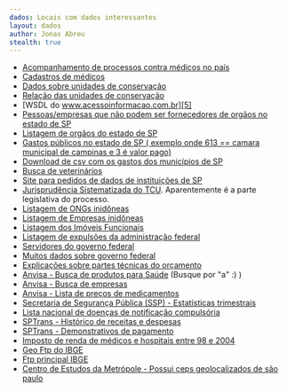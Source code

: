```yaml
---
dados: Locais com dados interessantes
layout: dados
author: Jonas Abreu
stealth: true
---
```


* [Acompanhamento de processos contra médicos no país][1]
* [Cadastros de médicos][2]
* [Dados sobre unidades de conservação][3]
* [Relação das unidades de conservação][4]
* [WSDL do www.acessoinformacao.com.br][5]
* [Pessoas/empresas que não podem ser fornecedores de orgãos no estado de SP][6]
* [Listagem de orgãos do estado de SP][7]
* [Gastos públicos no estado de SP ( exemplo onde 613 == camara municipal de campinas e 3 é valor pago)][8]
* [Download de csv com os gastos dos municípios de SP][9]
* [Busca de veterinários][10]
* [Site para pedidos de dados de instituições de SP][11]
* [Jurisprudência Sistematizada do TCU][12]. Aparentemente é a parte legislativa do processo.
* [Listagem de ONGs inidôneas][13]
* [Listagem de Empresas inidôneas][14]
* [Listagem dos Imóveis Funcionais][15]
* [Listagem de expulsões da administração federal][16]
* [Servidores do governo federal][17]
* [Muitos dados sobre governo federal][18]
* [Explicações sobre partes técnicas do orçamento][19]
* [Anvisa - Busca de produtos para Saúde][20] (Busque por "a" :) )
* [Anvisa - Busca de empresas][21]
* [Anvisa - Lista de preços de medicamentos][22]
* [Secretaria de Segurança Pública (SSP) - Estatísticas trimestrais][23]
* [Lista nacional de doenças de notificação compulsória][24]
* [SPTrans - Histórico de receitas e despesas][25]
* [SPTrans - Demonstrativos de pagamento][26]
* [Imposto de renda de médicos e hospitais entre 98 e 2004][27]
* [Geo Ftp do IBGE][28]
* [Ftp principal IBGE][29]
* [Centro de Estudos da Metrópole - Possui ceps geolocalizados de são paulo][30]

[1]: http://www.portalmedico.org.br/include/acompanhamento/pesquisa.asp
[2]: http://portal.cfm.org.br/index.php?medicosNome=&medicosCRM=&medicosUF=SP&medicosMunicipios=9668&medicosSituacao=&medicosTipoInscricao=&medicosEspecialidade=24&buscaEfetuada=true&option=com_medicos#buscaMedicos
[3]: http://www.mma.gov.br/areas-protegidas/cadastro-nacional-de-ucs/consulta-gerar-relatorio-de-uc
[4]: http://www.mma.gov.br/areas-protegidas/cadastro-nacional-de-ucs/consulta-por-uc
[5]: http://www.acessoainformacao.gov.br/sistema/Utilidade/WSAjax.asmx?op=ConsultaOrgaosComSIC&wsdl
[6]: http://www2.tce.sp.gov.br/ConsultaApenados/exportarApenacoes.ashx?tipo=xml
[7]: http://www.portaldocidadao.tce.sp.gov.br/api_xml_orgaos
[8]: http://www.portaldocidadao.tce.sp.gov.br/api_xml_despesas/226/613/2011/5/3
[9]: http://www.portaldocidadao.tce.sp.gov.br/municipio_downloads/despesas/2012?ds_municipio=
[10]: http://www.cfmv.gov.br/consulta/index.php?nome_regra=inicia&nome=&inscricao_uf=SP&inscricao_nro=27670&inscricao_classe=VP&uf=&especialidade=&inscricao_tipo=&situacao=&ordem=NOME&pag=1&posicao=0&flag=1
[11]: http://www.sic.sp.gov.br/
[12]: https://contas.tcu.gov.br/portal/SigaMenuSistema?codItem=2537
[13]: http://www.portaldatransparencia.gov.br/downloads/view.asp?c=CEPIM#get
[14]: http://www.portaldatransparencia.gov.br/downloads/view.asp?c=CEIS
[15]: http://www.portaldatransparencia.gov.br/downloads/view.asp?c=imoveisfuncionais
[16]: http://www.portaldatransparencia.gov.br/downloads/view.asp?c=expulsoes
[17]: http://www.portaldatransparencia.gov.br/downloads/view.asp?c=Servidores
[18]: http://www.portaldatransparencia.gov.br/planilhas/index.asp
[19]: http://www.fazenda.sp.gov.br/cge2/perguntas.pdf
[20]: http://www.anvisa.gov.br/scriptsweb/correlato/correlato_rotulagem.htm
[21]: http://www.anvisa.gov.br/datavisa/Consulta_Autorizacao/consulta_autorizacao_internet.asp
[22]: http://portal.anvisa.gov.br/wps/portal/anvisa/anvisa/regulado/!ut/p/c5/rZC3krNAEISfRQ8grYNlFXKHR6zMjxEkFHJIGAEnCqOnP6ou-oMjuplggq6p7v5ABKZ9Jt0jTdpH9UwKcAQRjT912RCkDYSQfnxCUxc5FfdbqCto0kMaw19GhjPfcItAAI5QiP9lY22-8_chgwPnHhuct9k7itpz98N2vdbiKrLdfBxe6oi5mg7cy0d4XiNf26syz6-1zxY_SWa85ntYIHqcylV_LldwJQiUEISngwkma2nKGc02wT_6DAduVOUVhCCSYl_HzLB1BLfEwdBUJQZtW8XMQsD9Qx7zXuRPvf6jRydmBDImiISKFGMQHEM4KJXTK2rQhWnSDQbfeV9NFGp6bpnio14rp_3YInpLbs_usCydDbzYjFj2YU3YpX2XOy8z3NyXx5oXeK89T_gyBHnjBMXVuLNhadyzl1u0h0JB1-R8q-650DbpeKncDWmKZT3i0VL9uPX8l0jPqaeNp8B6mTtFlBohgFnlWGKkaUm6AHXpdRvRMnrEEOvlxTebfumV/?1dmy&urile=wcm%3apath%3a/anvisa+portal/anvisa/pos+-+comercializacao+-+pos+-+uso/regulacao+de+marcado/publicacao+regulacao+economica/listas+de+precos+de+medicamentos+03
[23]: http://www.ssp.sp.gov.br/novaestatistica/Trimestrais.aspx
[24]: http://www.saude.sp.gov.br/resources/ses/perfil/profissional-da-saude/servicos/lista_nacional_de_doencas_de_notificacao_compulsoria_.pdf
[25]: http://www.sptrans.com.br/indicadores/historico_receitas-despesas.aspx
[26]: http://200.99.150.163/DemPag/hdempag.aspx
[27]: http://tabnet2.datasus.gov.br/cgi/irrf99/irrf00.htm
[28]: ftp://geoftp.ibge.gov.br/
[29]: ftp://ftp.ibge.gov.br/
[30]: http://www.fflch.usp.br/centrodametropole/v3/bases.php?retorno=716&language=pt_br
